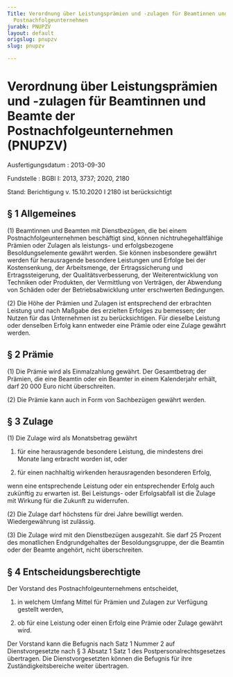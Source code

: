 ```yaml
---
Title: Verordnung über Leistungsprämien und -zulagen für Beamtinnen und Beamte der
  Postnachfolgeunternehmen
jurabk: PNUPZV
layout: default
origslug: pnupzv
slug: pnupzv

---
```


# Verordnung über Leistungsprämien und -zulagen für Beamtinnen und Beamte der Postnachfolgeunternehmen (PNUPZV)

Ausfertigungsdatum
:   2013-09-30

Fundstelle
:   BGBl I: 2013, 3737; 2020, 2180

Stand: Berichtigung v. 15.10.2020 I 2180 ist berücksichtigt

## § 1 Allgemeines

(1) Beamtinnen und Beamten mit Dienstbezügen, die bei einem Postnachfolgeunternehmen beschäftigt sind, können nichtruhegehaltfähige Prämien oder Zulagen als leistungs- und erfolgsbezogene Besoldungselemente gewährt werden. Sie können insbesondere gewährt werden für herausragende besondere Leistungen und Erfolge bei der Kostensenkung, der Arbeitsmenge, der Ertragssicherung und Ertragssteigerung, der Qualitätsverbesserung, der Weiterentwicklung von Techniken oder Produkten, der Vermittlung von Verträgen, der Abwendung von Schäden oder der Betriebsabwicklung unter erschwerten Bedingungen.

(2) Die Höhe der Prämien und Zulagen ist entsprechend der erbrachten Leistung und nach Maßgabe des erzielten Erfolges zu bemessen; der Nutzen für das Unternehmen ist zu berücksichtigen. Für dieselbe Leistung oder denselben Erfolg kann entweder eine Prämie oder eine Zulage gewährt werden.


## § 2 Prämie

(1) Die Prämie wird als Einmalzahlung gewährt. Der Gesamtbetrag der Prämien, die eine Beamtin oder ein Beamter in einem Kalenderjahr erhält, darf 20 000 Euro nicht überschreiten.

(2) Die Prämie kann auch in Form von Sachbezügen gewährt werden.


## § 3 Zulage

(1) Die Zulage wird als Monatsbetrag gewährt

1.  für eine herausragende besondere Leistung, die mindestens drei Monate lang erbracht worden ist, oder


2.  für einen nachhaltig wirkenden herausragenden besonderen Erfolg,



wenn eine entsprechende Leistung oder ein entsprechender Erfolg auch zukünftig zu erwarten ist. Bei Leistungs- oder Erfolgsabfall ist die Zulage mit Wirkung für die Zukunft zu widerrufen.

(2) Die Zulage darf höchstens für drei Jahre bewilligt werden. Wiedergewährung ist zulässig.

(3) Die Zulage wird mit den Dienstbezügen ausgezahlt. Sie darf 25 Prozent des monatlichen Endgrundgehaltes der Besoldungsgruppe, der die Beamtin oder der Beamte angehört, nicht überschreiten.


## § 4 Entscheidungsberechtigte

Der Vorstand des Postnachfolgeunternehmens entscheidet,

1.  in welchem Umfang Mittel für Prämien und Zulagen zur Verfügung gestellt werden,


2.  ob für eine Leistung oder einen Erfolg eine Prämie oder Zulage gewährt wird.



Der Vorstand kann die Befugnis nach Satz 1 Nummer 2 auf Dienstvorgesetzte nach § 3 Absatz 1 Satz 1 des Postpersonalrechtsgesetzes übertragen. Die Dienstvorgesetzten können die Befugnis für ihre Zuständigkeitsbereiche weiter übertragen.

